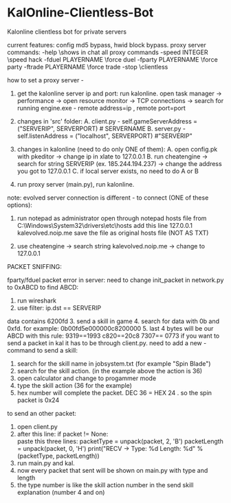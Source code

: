 # KalOnline-Clientless-Bot
Kalonline clientless bot for private servers

current features: config md5 bypass, hwid block bypass.
proxy server commands:
-help \\shows in chat all proxy commands
-speed INTEGER \\speed hack
-fduel PLAYERNAME \\force duel
-fparty PLAYERNAME \\force party
-ftrade PLAYERNAME \\force trade
-stop \\clientless

how to set a proxy server -
1. get the kalonline server ip and port:
   run kalonline. open task manager -> performance -> open resource monitor -> TCP connections -> search for running engine.exe - remote address=ip , remote port=port

2. changes in 'src' folder:
   A. client.py - self.gameServerAddress = ("SERVERIP", SERVERPORT)  # SERVERNAME
   B. server.py - self.listenAddress = ("localhost", SERVERPORT) #"SERVERIP"

3. changes in kalonline (need to do only ONE of them):
   A. open config.pk with pkeditor -> change ip in xlate to 127.0.0.1
   B. run cheatengine -> search for string SERVERIP (ex. 185.244.194.237) -> change the address you got to 127.0.0.1
   C. if local server exists, no need to do A or B

4. run proxy server (main.py), run kalonline.

note:
evolved server connection is different - 
to connect (ONE of these options):
1. run notepad as administrator
   open through notepad hosts file from C:\Windows\System32\drivers\etc\hosts
   add this line 127.0.0.1 kalevolved.noip.me
   save the file as original hosts file (NOT AS TXT)

2. use cheatengine -> search string kalevolved.noip.me -> change to 127.0.0.1



PACKET SNIFFING:

fparty/fduel packet error in server:
need to change init_packet in network.py to 0xABCD
to find ABCD:
1. run wireshark
2. use filter:  ip.dst == SERVERIP


data contains 6200fd
3. send a skill in game
4. search for data with 0b and 0xfd. for example: 0b00fd5e000000c8200000
5. last 4 bytes will be our ABCD with this rule:
   9319==1993   c820==20c8
   7307== 0773
if you want to send a packet in kal it has to be through client.py. need to add a new -command
to send a skill:
1. search for the skill name in jobsystem.txt (for example "Spin Blade")
2. search for the skill action. (in the example above the action is 36)
3. open calculator and change to progammer mode
4. type the skill action (36 for the example)
5. hex number will complete the packet. DEC 36 = HEX 24 . so the spin packet is 0x24

to send an other packet:
1. open client.py
2. after this line: 
      if packet != None:   
   paste this three lines:
      packetType = unpack(packet, 2, 'B')
      packetLength = unpack(packet, 0, 'H')
      print("RECV -> Type: %d  Length:  %d" %(packetType, packetLength))   
3. run main.py and kal.
4. now every packet that sent will be shown on main.py with type and length
5. the type number is like the skill action number in the send skill explanation (number 4 and on)

